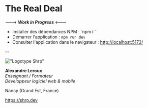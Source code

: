# The Real Deal

---> ___Work in Progress___ <---

- Installer des dépendances NPM : `npm i``
- Démarrer l'application : `npm run dev`
- Consulter l'application dans le navigateur : <http://localhost:5173/>

--

!["Logotype Shrp"](https://shrp.dev/images/shrp.png)

__Alexandre Leroux__  
_Enseignant / Formateur_  
_Développeur logiciel web & mobile_

Nancy (Grand Est, France)

<https://shrp.dev>
